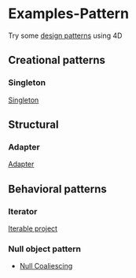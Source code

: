 # Examples-Pattern

Try some [design patterns](https://en.wikipedia.org/wiki/Software_design_pattern) using 4D

## Creational patterns

### Singleton

[Singleton](Singleton)

## Structural

### Adapter

[Adapter](Adapter)

## Behavioral patterns

### Iterator

[Iterable project](https://github.com/mesopelagique/iterable)

### Null object pattern

- [Null Coaliescing](https://github.com/mesopelagique/NullCoaliescing)
